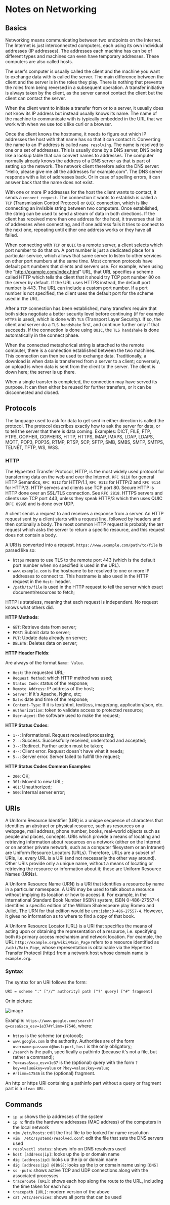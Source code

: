 # Notes on Networking

## Basics

Networking means communicating between two endpoints on the Internet. The Internet is just interconnected computers, each using its own individual addresses (IP addresses). The addresses each machine has can be of different types and machines can even have temporary addresses. These computers are also called hosts.

The user's computer is usually called the client and the machine you want to exchange data with is called the server. The main difference between the client and the server is in the roles they play. There is nothing that prevents the roles from being reversed in a subsequent operation. A transfer initiative is always taken by the client, as the server cannot contact the client but the client can contact the server.

When the client want to initiate a transfer from or to a server, it usually does not know its IP address but instead  usually knows its name. The name of the machine to communicate with is typically embedded in the URL that we work with when we use tools like curl or a browser.

Once the client knows the hostname, it needs to figure out which IP addresses the host with that name has so that it can contact it. Converting the name to an IP address is called `name resolving`. The name is resolved to one or a set of addresses. This is usually done by a DNS server, DNS being like a lookup table that can convert names to addresses. The computer normally already knows the address of a DNS server as that is part of setting up the network. The network client therefore asks the DNS server: "Hello, please give me all the addresses for example.com". The DNS server responds with a list of addresses back. Or in case of spelling errors, it can answer back that the name does not exist.

With one or more IP addresses for the host the client wants to contact, it sends a `connect request`. The connection it wants to establish is called a `TCP` (Transmission Control Protocol) or `QUIC` connection, which is like connecting an invisible string between two computers. Once established, the string can be used to send a stream of data in both directions. If the client has received more than one address for the host, it traverses that list of addresses when connecting, and if one address fails it tries to connect to the next one, repeating until either one address works or they have all failed.

When connecting with `TCP` or `QUIC` to a remote server, a client selects which port number to do that on. A port number is just a dedicated place for a particular service, which allows that same server to listen to other services on other port numbers at the same time. Most common protocols have default port numbers that clients and servers use. For example, when using the "<http://example.com/index.html>" URL, that URL specifies a scheme called HTTP which tells the client that it should try TCP port number 80 on the server by default. If the URL uses HTTPS instead, the default port number is 443. The URL can include a custom port number. If a port number is not specified, the client uses the default port for the scheme used in the URL.

After a `TCP` connection has been established, many transfers require that both sides negotiate a better security level before continuing (if for example `HTTPS` is used), which is done with `TLS` (Transport Layer Security). If so, the client and server do a `TLS handshake` first, and continue further only if that succeeds. If the connection is done using `QUIC`, the `TLS handshake` is done automatically in the connect phase.

When the connected metaphorical string is attached to the remote computer, there is a connection established between the two machines. This connection can then be used to exchange data. Traditionally, a download is when data is transferred from a server to a client; conversely, an upload is when data is sent from the client to the server. The client is down here; the server is up there.

When a single transfer is completed, the connection may have served its purpose. It can then either be reused for further transfers, or it can be disconnected and closed.

## Protocols

The language used to ask for data to get sent in either direction is called the protocol. The protocol describes exactly how to ask the server for data, or to tell the server that there is data coming. Examples: DICT, FILE, FTP, FTPS, GOPHER, GOPHERS, HTTP, HTTPS, IMAP, IMAPS, LDAP, LDAPS, MQTT, POP3, POP3S, RTMP, RTSP, SCP, SFTP, SMB, SMBS, SMTP, SMTPS, TELNET, TFTP, WS, WSS.

### HTTP

The Hypertext Transfer Protocol, HTTP, is the most widely used protocol for transferring data on the web and over the Internet. `RFC 9110` for general HTTP Semantics, `RFC 9112` for HTTP/1.1, `RFC 9113` for HTTP/2 and `RFC 9114` for HTTP/3. HTTP servers and clients use TCP port 80. Secure HTTP is HTTP done over an SSL/TLS connection. See `RFC 2818`. HTTPS servers and clients use TCP port 443, unless they speak HTTP/3 which then uses QUIC (`RFC 8999`) and is done over UDP.

A client sends a request to and receives a response from a server. An HTTP request sent by a client starts with a request line, followed by headers and then optionally a body. The most common HTTP request is probably the `GET` request which asks the server to return a specific resource, and this request does not contain a body.

A URl is converted into a request. `https://www.example.com/path/to/file` is parsed like so:

- `https` means to use TLS to the remote port 443 (which is the default port number when no specified is used in the URL).
- `www.example.com` is the hostname to be resolved to one or more IP addresses to connect to. This hostname is also used in the HTTP request in the `Host:` header.
- `/path/to/file` is used in the HTTP request to tell the server which exact document/resources to fetch;

HTTP is stateless, meaning that each request is independent. No request knows what others did.

__HTTP Methods__:

- `GET`: Retrieve data from server;
- `POST`: Submit data to server;
- `PUT`: Update data already on server;
- `DELETE`: Deletes data on server;

__HTTP Header Fields__:

Are always of the format `Name: Value`.

- `Host`: the requested URL;
- `Request Method`: which HTTP method was used;
- `Status Code`: status of the response;
- `Remote Address`: IP address of the host;
- `Server`: If it's Apache, Nginx, etc;
- `Date`: date and time of the response;
- `Content-Type`: If it is text/html, text/css, image/png, application/json, etc.
- `Authorization`: token to validate access to protected resource;
- `User-Agent`: the software used to make the request;

__HTTP Status Codes__:

- `1--`: Informational. Request received/processing;
- `2--`: Success. Successfully received, understood and accepted;
- `3--`: Redirect. Further action must be taken;
- `4--`: Client error. Request doesn`t have what it needs;
- `5--`: Server error. Server failed to fullfill the request;

__HTTP Status Codes Common Examples__:

- `200`: OK;
- `301`: Moved to new URL;
- `401`: Unauthorized;
- `500`: Internal server error;

## URIs

A Uniform Resource Identifier (URI) is a unique sequence of characters that identifies an abstract or physical resource, such as resources on a webpage, mail address, phone number, books, real-world objects such as people and places, concepts. URIs which provide a means of locating and retrieving information about resources on a network (either on the Internet or on another private network, such as a computer filesystem or an Intranet) are Uniform Resource Locators (URLs). Therefore, URLs are a subset of URIs, i.e. every URL is a URI (and not necessarily the other way around). Other URIs provide only a unique name, without a means of locating or retrieving the resource or information about it; these are Uniform Resource Names (URNs).

A Uniform Resource Name (URN) is a URI that identifies a resource by name in a particular namespace. A URN may be used to talk about a resource without implying its location or how to access it. For example, in the International Standard Book Number (ISBN) system, ISBN 0-486-27557-4 identifies a specific edition of the William Shakespeare play Romeo and Juliet. The URN for that edition would be `urn:isbn:0-486-27557-4`. However, it gives no information as to where to find a copy of that book.

A Uniform Resource Locator (URL) is a URI that specifies the means of acting upon or obtaining the representation of a resource, i.e. specifying both its primary access mechanism and network location. For example, the URL `http://example.org/wiki/Main_Page` refers to a resource identified as `/wiki/Main_Page`, whose representation is obtainable via the Hypertext Transfer Protocol (http:) from a network host whose domain name is `example.org`.

### Syntax

The syntax for an URI follows the form:

```uri
URI = scheme ":" ["//" authority] path ["?" query] ["#" fragment]
```

Or in picture:

![image](img/uri.jpg)

Example: `https://www.google.com/search?q=casa&sca_esv=1e37#rlimm=17546`, where:

- `https` is the scheme (or protocol);
- `www.google.com` is the authority. Authorities are of the form `username:password@host:port`, `host` is the only obligatory;
- `/search` is the path, specifically a pathinfo (because it's not a file, but rather a command);
- `?q=casa&sca_esv=1e37` is the (optional) query with the form `?key=value&key=value` or `?key=value;key=value`;
- `#rlimm=17546` is the (optional) fragment.

An http or https URI containing a pathinfo part without a query or fragment part is a `clean URL`.

## Commands

- `ip a`: shows the ip addresses of the system
- `ip n`: finds the hardware addresses (MAC address) of the computers in the local network
- `vim /etc/hosts`: edit the first file to be looked for name resolution
- `vim  /etc/systemd/resolved.conf`: edit the file that sets the DNS servers used
- `resolvectl status`: shows info on DNS resolvers used
- `host [address|ip]`: looks up the ip or domain name
- `dig [address|ip]`: looks up the ip or domain name
- `dig [address|ip] @[DNS]`: looks up the ip or domain name using `[DNS]`
- `ss -putn`: shows active TCP and UDP connections along with the associated processes
- `traceroute [URL]`: shows each hop along the route to the URL, including the time taken for each hop
- `tracepath [URL]`: modern version of the above
- `cat /etc/services`: shows all ports that can be used
